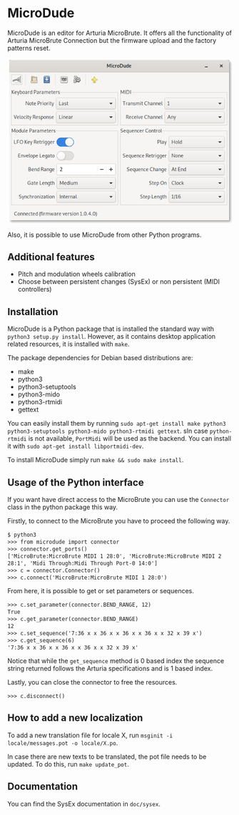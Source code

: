 # MicroDude

MicroDude is an editor for Arturia MicroBrute. It offers all the functionality of Arturia MicroBrute Connection but the firmware upload and the factory patterns reset.

![Screenshot](doc/screenshot.png)

Also, it is possible to use MicroDude from other Python programs.

## Additional features

- Pitch and modulation wheels calibration
- Choose between persistent changes (SysEx) or non persistent (MIDI controllers)

## Installation

MicroDude is a Python package that is installed the standard way with `python3 setup.py install`. However, as it contains desktop application related resources, it is installed with `make`.

The package dependencies for Debian based distributions are:
- make
- python3
- python3-setuptools
- python3-mido
- python3-rtmidi
- gettext

You can easily install them by running `sudo apt-get install make python3 python3-setuptools python3-mido python3-rtmidi gettext`.
sIn case `python-rtmidi` is not available, `PortMidi` will be used as the backend. You can install it with `sudo apt-get install libportmidi-dev`.

To install MicroDude simply run `make && sudo make install`.

## Usage of the Python interface

If you want have direct access to the MicroBrute you can use the `Connector` class in the python package this way.

Firstly, to connect to the MicroBrute you have to proceed the following way.
```
$ python3
>>> from microdude import connector
>>> connector.get_ports()
['MicroBrute:MicroBrute MIDI 1 28:0', 'MicroBrute:MicroBrute MIDI 2 28:1', 'Midi Through:Midi Through Port-0 14:0']
>>> c = connector.Connector()
>>> c.connect('MicroBrute:MicroBrute MIDI 1 28:0')
```
From here, it is possible to get or set parameters or sequences.
```
>>> c.set_parameter(connector.BEND_RANGE, 12)
True
>>> c.get_parameter(connector.BEND_RANGE)
12
>>> c.set_sequence('7:36 x x 36 x x 36 x x 36 x x 32 x 39 x')
>>> c.get_sequence(6)
'7:36 x x 36 x x 36 x x 36 x x 32 x 39 x'
```
Notice that while the `get_sequence` method is 0 based index the sequence string returned follows the Arturia specifications and is 1 based index.

Lastly, you can close the connector to free the resources.
```
>>> c.disconnect()
```

## How to add a new localization

To add a new translation file for locale X, run `msginit -i locale/messages.pot -o locale/X.po`.

In case there are new texts to be translated, the pot file needs to be updated. To do this, run `make update_pot`.

## Documentation

You can find the SysEx documentation in `doc/sysex`.
